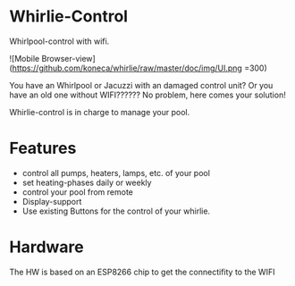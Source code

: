 # Whirlie-Control
Whirlpool-control with wifi.

![Mobile Browser-view](https://github.com/koneca/whirlie/raw/master/doc/img/UI.png =300)

You have an Whirlpool or Jacuzzi with an damaged control unit?
Or you have an old one without WIFI??????
No problem, here comes your solution!

Whirlie-control is in charge to manage your pool.

# Features
- control all pumps, heaters, lamps, etc. of your pool
- set heating-phases daily or weekly
- control your pool from remote
- Display-support
- Use existing Buttons for the control of your whirlie.

# Hardware
The HW is based on an ESP8266 chip to get the connectifity to the WIFI
